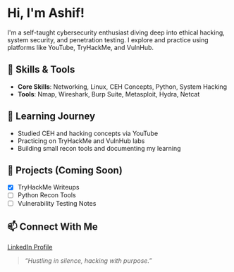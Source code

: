 # Hi, I'm Ashif!

I'm a self-taught cybersecurity enthusiast diving deep into ethical hacking, system security, and penetration testing. I explore and practice using platforms like YouTube, TryHackMe, and VulnHub.

## 🔧 Skills & Tools
- **Core Skills**: Networking, Linux, CEH Concepts, Python, System Hacking
- **Tools**: Nmap, Wireshark, Burp Suite, Metasploit, Hydra, Netcat

## 🧠 Learning Journey
- Studied CEH and hacking concepts via YouTube
- Practicing on TryHackMe and VulnHub labs
- Building small recon tools and documenting my learning

## 🚀 Projects (Coming Soon)
- [x] TryHackMe Writeups  
- [ ] Python Recon Tools  
- [ ] Vulnerability Testing Notes  

## 📫 Connect With Me
[LinkedIn Profile](https://www.linkedin.com/in/md-ashif-052856308)

> *“Hustling in silence, hacking with purpose.”*
